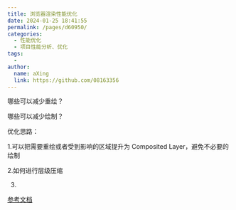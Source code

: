```yaml
---
title: 浏览器渲染性能优化
date: 2024-01-25 18:41:55
permalink: /pages/d60950/
categories:
  - 性能优化
  - 项目性能分析、优化
tags:
  - 
author: 
  name: aXing
  link: https://github.com/08163356
---
```


哪些可以减少重绘？

哪些可以减少绘制？



优化思路：

1.可以把需要重绘或者受到影响的区域提升为 Composited Layer，避免不必要的绘制

2.如何进行层级压缩

3.

[参考文档](https://blog.51cto.com/wpbars/2960486)